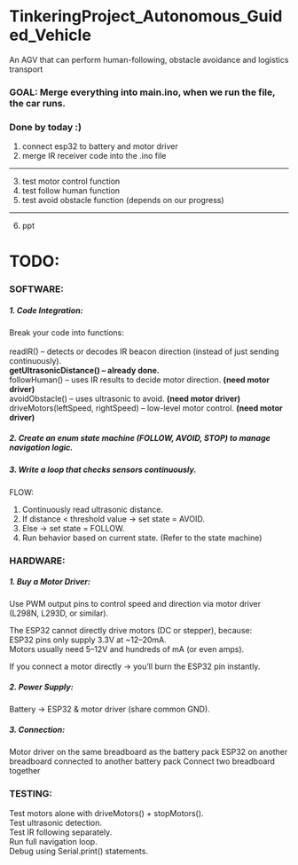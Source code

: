 # TinkeringProject_Autonomous_Guided_Vehicle
An AGV that can perform human-following, obstacle avoidance and logistics transport

### GOAL: Merge everything into main.ino, when we run the file, the car runs.

### Done by today :)
1. connect esp32 to battery and motor driver
2. merge IR receiver code into the .ino file
---
3. test motor control function
4. test follow human function
5. test avoid obstacle function (depends on our progress)
---
6. ppt 

# TODO:
### SOFTWARE:
##### 1. Code Integration:
Break your code into functions: <br> 
<br>
readIR() – detects or decodes IR beacon direction (instead of just sending continuously). <br>
**getUltrasonicDistance() – already done.** <br>
followHuman() – uses IR results to decide motor direction. **(need motor driver)** <br>
avoidObstacle() – uses ultrasonic to avoid. **(need motor driver)** <br> 
driveMotors(leftSpeed, rightSpeed) – low-level motor control. **(need motor driver)** <br> 

##### 2. Create an enum state machine (FOLLOW, AVOID, STOP) to manage navigation logic.

##### 3. Write a loop that checks sensors continuously.
FLOW: <br>
1. Continuously read ultrasonic distance. <br>
2. If distance < threshold value → set state = AVOID. <br>
3. Else → set state = FOLLOW. <br>
4. Run behavior based on current state. (Refer to the state machine)  <br>
        
### HARDWARE:
##### 1. Buy a Motor Driver:
Use PWM output pins to control speed and direction via motor driver (L298N, L293D, or similar). <br>
       
The ESP32 cannot directly drive motors (DC or stepper), because: <br>
ESP32 pins only supply 3.3V at ~12–20mA. <br>
Motors usually need 5–12V and hundreds of mA (or even amps). <br>

If you connect a motor directly → you’ll burn the ESP32 pin instantly.

##### 2. Power Supply:
Battery → ESP32 & motor driver (share common GND).

##### 3. Connection:
Motor driver on the same breadboard as the battery pack
ESP32 on another breadboard connected to another battery pack
Connect two breadboard together 

### TESTING:
Test motors alone with driveMotors() + stopMotors(). <br>
Test ultrasonic detection. <br>
Test IR following separately. <br>
Run full navigation loop. <br>
Debug using Serial.print() statements. <br>






        
